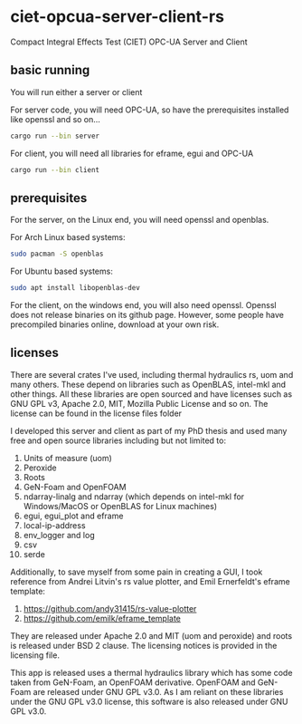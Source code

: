 # ciet-opcua-server-client-rs
Compact Integral Effects Test (CIET) OPC-UA Server and Client 

## basic running

You will run either a server or client

For server code, you will need OPC-UA, so have the prerequisites installed 
like openssl and so on...

```bash
cargo run --bin server
```

For client, you will need all libraries for eframe, egui and OPC-UA
```bash
cargo run --bin client
```
## prerequisites

For the server, on the Linux end, you will need openssl and openblas.

For Arch Linux based systems:
```bash
sudo pacman -S openblas
```

For Ubuntu based systems:
```bash
sudo apt install libopenblas-dev
```

For the client, on the windows end, you will also need openssl.
Openssl does not release binaries on its github page. However, 
some people have precompiled binaries online, download at your own risk.




## licenses

There are several crates I've used, including thermal hydraulics rs,
uom and many others. These depend on libraries such as OpenBLAS, 
intel-mkl and other things. All these libraries are open sourced 
and have licenses such as GNU GPL v3, Apache 2.0, MIT, Mozilla Public 
License and so on. The license can be found in the license files folder


I developed this server and client as part of my PhD thesis and used
many free and open source libraries including but not limited to:

1. Units of measure (uom)
2. Peroxide
3. Roots
4. GeN-Foam and OpenFOAM
5. ndarray-linalg and ndarray (which depends on intel-mkl for Windows/MacOS or OpenBLAS 
for Linux machines)
6. egui, egui_plot and eframe
7. local-ip-address 
8. env_logger and log 
9. csv
10. serde

Additionally, to save myself from some pain in creating a GUI, 
I took reference from Andrei Litvin's rs value plotter, and 
Emil Ernerfeldt's eframe template:

1. https://github.com/andy31415/rs-value-plotter
2. https://github.com/emilk/eframe_template



They are released under Apache 2.0 and MIT (uom and peroxide)
and roots is released under BSD 2 clause. The licensing notices
is provided in the licensing file.

This app is released uses a thermal hydraulics
library which has some code taken from GeN-Foam, an OpenFOAM
derivative.
OpenFOAM and GeN-Foam are released under GNU GPL v3.0. 
As I am reliant on these libraries under the GNU GPL v3.0
license, this software is also released under GNU GPL v3.0.




